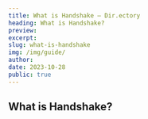 ```yaml
---
title: What is Handshake – Dir.ectory
heading: What is Handshake?
preview: 
excerpt: 
slug: what-is-handshake
img: /img/guide/
author: 
date: 2023-10-28
public: true
---
```


## What is Handshake?
